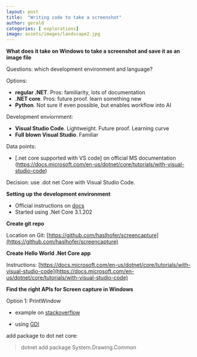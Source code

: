 ```yaml
---
layout: post
title:  "Writing code to take a screenshot"
author: gerald
categories: [ explorations]
image: assets/images/landscape2.jpg
---
```


**What does it take on Windows to take a screenshot and save it as an image file**

Questions: which development environment and language?

Options: 
- **regular .NET**. Pros: familiarity, lots of documentation
- **.NET core**. Pros: future proof. learn something new
- **Python**. Not sure if even possible, but enables workflow into AI

Development enviornment:
- **Visual Studio Code**. Lightweight. Future proof. Learning curve
- **Full blown Visual Studio**. Familiar

Data points:
- [.net core supported with VS code] on official MS documentation (https://docs.microsoft.com/en-us/dotnet/core/tutorials/with-visual-studio-code)

Decision: use .dot net Core with Visual Studio Code.

**Setting up the development environment**

- Official instructions on [docs](https://docs.microsoft.com/en-us/dotnet/core/tutorials/with-visual-studio-code)
- Started using .Net Core 3.1.202

**Create git repo**

Location on Git: [https://github.com/haslhofer/screencapture](https://github.com/haslhofer/screencapture)

**Create Hello World .Net Core app**

Instructions: [https://docs.microsoft.com/en-us/dotnet/core/tutorials/with-visual-studio-code](https://docs.microsoft.com/en-us/dotnet/core/tutorials/with-visual-studio-code)

**Find the right APIs for Screen capture in Windows**

Option 1: PrintWindow
-  example on [stackoverflow](https://stackoverflow.com/questions/891345/get-a-screenshot-of-a-specific-application)

- using [GDI](https://www.developerfusion.com/code/4630/capture-a-screen-shot/)

add package to dot net core: 
> dotnet add package System.Drawing.Common